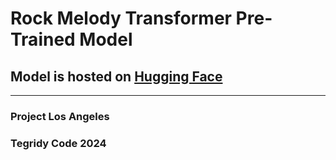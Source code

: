 # Rock Melody Transformer Pre-Trained Model

## Model is hosted on [Hugging Face](https://huggingface.co/asigalov61/Rock-Melody-Transformer)

***

### Project Los Angeles
### Tegridy Code 2024
